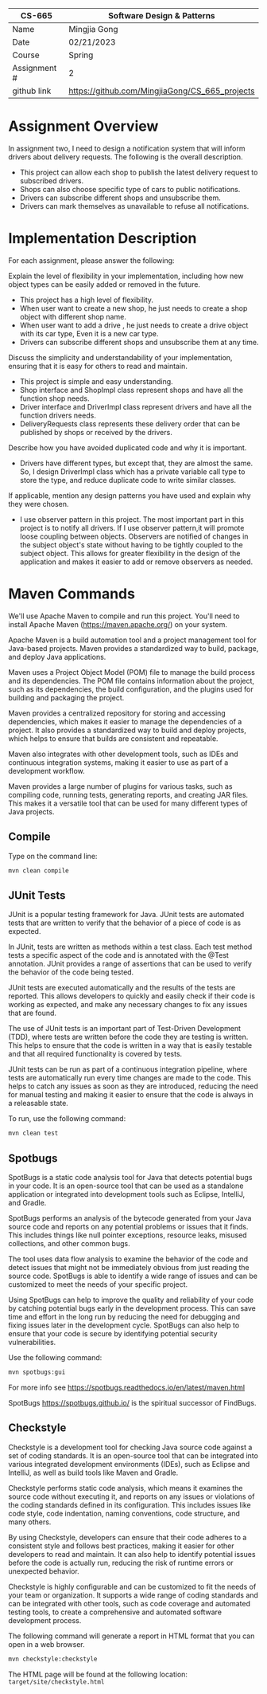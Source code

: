 
| CS-665       | Software Design & Patterns                     |
|--------------|------------------------------------------------|
| Name         | Mingjia Gong                                   |
| Date         | 02/21/2023                                     |
| Course       | Spring                                         |
| Assignment # | 2                                              |
| github link  | https://github.com/MingjiaGong/CS_665_projects |


# Assignment Overview
In assignment two, I need to design a notification system that will inform drivers
about delivery requests. The following is the overall description.

- This project can allow each shop to publish the latest delivery request to subscribed drivers. 
- Shops can also choose specific type of cars to public notifications. 
- Drivers can subscribe different shops and unsubscribe them.
- Drivers can mark themselves as unavailable to refuse all notifications.

# Implementation Description
For each assignment, please answer the following:

Explain the level of flexibility in your implementation, including how new object types can
be easily added or removed in the future.
       
- This project has a high level of flexibility. 
- When user want to create a new shop, he just needs to create a shop object with different shop name.
- When user want to add a drive , he just needs to create a drive object with its car type, 
Even it is a new car type.
- Drivers can subscribe different shops and unsubscribe them at any time.

Discuss the simplicity and understandability of your implementation, ensuring that it is
easy for others to read and maintain.

- This project is simple and easy understanding.
- Shop interface and ShopImpl class represent shops and have all the function shop needs.
- Driver interface and DriverImpl class represent drivers and have all the function drivers needs.
- DeliveryRequests class represents these delivery order that can be published by shops or received by the drivers.

Describe how you have avoided duplicated code and why it is important.

- Drivers have different types, but except that, they are almost the same.
So, I design DriverImpl class which has a private variable call type to store the type, 
and reduce duplicate code to write similar classes.
    
If applicable, mention any design patterns you have used and explain why they were
chosen.

- I use observer pattern in this project. 
The most important part in this project is to notify all drivers. 
If I use observer pattern,it will promote loose coupling between objects. 
Observers are notified of changes in the subject object's state without having to be tightly coupled to the subject object. 
This allows for greater flexibility in the design of the application and makes it easier to add or remove observers as needed.

    


# Maven Commands

We'll use Apache Maven to compile and run this project. You'll need to install Apache Maven (https://maven.apache.org/) on your system. 

Apache Maven is a build automation tool and a project management tool for Java-based projects. Maven provides a standardized way to build, package, and deploy Java applications.

Maven uses a Project Object Model (POM) file to manage the build process and its dependencies. The POM file contains information about the project, such as its dependencies, the build configuration, and the plugins used for building and packaging the project.

Maven provides a centralized repository for storing and accessing dependencies, which makes it easier to manage the dependencies of a project. It also provides a standardized way to build and deploy projects, which helps to ensure that builds are consistent and repeatable.

Maven also integrates with other development tools, such as IDEs and continuous integration systems, making it easier to use as part of a development workflow.

Maven provides a large number of plugins for various tasks, such as compiling code, running tests, generating reports, and creating JAR files. This makes it a versatile tool that can be used for many different types of Java projects.

## Compile
Type on the command line: 

```bash
mvn clean compile
```



## JUnit Tests
JUnit is a popular testing framework for Java. JUnit tests are automated tests that are written to verify that the behavior of a piece of code is as expected.

In JUnit, tests are written as methods within a test class. Each test method tests a specific aspect of the code and is annotated with the @Test annotation. JUnit provides a range of assertions that can be used to verify the behavior of the code being tested.

JUnit tests are executed automatically and the results of the tests are reported. This allows developers to quickly and easily check if their code is working as expected, and make any necessary changes to fix any issues that are found.

The use of JUnit tests is an important part of Test-Driven Development (TDD), where tests are written before the code they are testing is written. This helps to ensure that the code is written in a way that is easily testable and that all required functionality is covered by tests.

JUnit tests can be run as part of a continuous integration pipeline, where tests are automatically run every time changes are made to the code. This helps to catch any issues as soon as they are introduced, reducing the need for manual testing and making it easier to ensure that the code is always in a releasable state.

To run, use the following command:
```bash
mvn clean test
```


## Spotbugs 

SpotBugs is a static code analysis tool for Java that detects potential bugs in your code. It is an open-source tool that can be used as a standalone application or integrated into development tools such as Eclipse, IntelliJ, and Gradle.

SpotBugs performs an analysis of the bytecode generated from your Java source code and reports on any potential problems or issues that it finds. This includes things like null pointer exceptions, resource leaks, misused collections, and other common bugs.

The tool uses data flow analysis to examine the behavior of the code and detect issues that might not be immediately obvious from just reading the source code. SpotBugs is able to identify a wide range of issues and can be customized to meet the needs of your specific project.

Using SpotBugs can help to improve the quality and reliability of your code by catching potential bugs early in the development process. This can save time and effort in the long run by reducing the need for debugging and fixing issues later in the development cycle. SpotBugs can also help to ensure that your code is secure by identifying potential security vulnerabilities.

Use the following command:

```bash
mvn spotbugs:gui 
```

For more info see 
https://spotbugs.readthedocs.io/en/latest/maven.html

SpotBugs https://spotbugs.github.io/ is the spiritual successor of FindBugs.


## Checkstyle 

Checkstyle is a development tool for checking Java source code against a set of coding standards. It is an open-source tool that can be integrated into various integrated development environments (IDEs), such as Eclipse and IntelliJ, as well as build tools like Maven and Gradle.

Checkstyle performs static code analysis, which means it examines the source code without executing it, and reports on any issues or violations of the coding standards defined in its configuration. This includes issues like code style, code indentation, naming conventions, code structure, and many others.

By using Checkstyle, developers can ensure that their code adheres to a consistent style and follows best practices, making it easier for other developers to read and maintain. It can also help to identify potential issues before the code is actually run, reducing the risk of runtime errors or unexpected behavior.

Checkstyle is highly configurable and can be customized to fit the needs of your team or organization. It supports a wide range of coding standards and can be integrated with other tools, such as code coverage and automated testing tools, to create a comprehensive and automated software development process.

The following command will generate a report in HTML format that you can open in a web browser. 

```bash
mvn checkstyle:checkstyle
```

The HTML page will be found at the following location:
`target/site/checkstyle.html`





